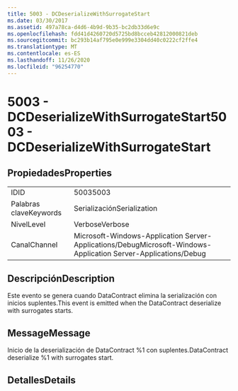 ```yaml
---
title: 5003 - DCDeserializeWithSurrogateStart
ms.date: 03/30/2017
ms.assetid: 497a78ca-d4d6-4b9d-9b35-bc2db33d6e9c
ms.openlocfilehash: fdd41d4260720d5725bd8bcceb42812000821deb
ms.sourcegitcommit: bc293b14af795e0e999e3304dd40c0222cf2ffe4
ms.translationtype: MT
ms.contentlocale: es-ES
ms.lasthandoff: 11/26/2020
ms.locfileid: "96254770"
---
```

# <a name="5003---dcdeserializewithsurrogatestart"></a><span data-ttu-id="08cab-102">5003 - DCDeserializeWithSurrogateStart</span><span class="sxs-lookup"><span data-stu-id="08cab-102">5003 - DCDeserializeWithSurrogateStart</span></span>

## <a name="properties"></a><span data-ttu-id="08cab-103">Propiedades</span><span class="sxs-lookup"><span data-stu-id="08cab-103">Properties</span></span>  
  
|||  
|-|-|  
|<span data-ttu-id="08cab-104">ID</span><span class="sxs-lookup"><span data-stu-id="08cab-104">ID</span></span>|<span data-ttu-id="08cab-105">5003</span><span class="sxs-lookup"><span data-stu-id="08cab-105">5003</span></span>|  
|<span data-ttu-id="08cab-106">Palabras clave</span><span class="sxs-lookup"><span data-stu-id="08cab-106">Keywords</span></span>|<span data-ttu-id="08cab-107">Serialización</span><span class="sxs-lookup"><span data-stu-id="08cab-107">Serialization</span></span>|  
|<span data-ttu-id="08cab-108">Nivel</span><span class="sxs-lookup"><span data-stu-id="08cab-108">Level</span></span>|<span data-ttu-id="08cab-109">Verbose</span><span class="sxs-lookup"><span data-stu-id="08cab-109">Verbose</span></span>|  
|<span data-ttu-id="08cab-110">Canal</span><span class="sxs-lookup"><span data-stu-id="08cab-110">Channel</span></span>|<span data-ttu-id="08cab-111">Microsoft-Windows-Application Server-Applications/Debug</span><span class="sxs-lookup"><span data-stu-id="08cab-111">Microsoft-Windows-Application Server-Applications/Debug</span></span>|  
  
## <a name="description"></a><span data-ttu-id="08cab-112">Descripción</span><span class="sxs-lookup"><span data-stu-id="08cab-112">Description</span></span>  

 <span data-ttu-id="08cab-113">Este evento se genera cuando DataContract elimina la serialización con inicios suplentes.</span><span class="sxs-lookup"><span data-stu-id="08cab-113">This event is emitted when the DataContract deserialize with surrogates starts.</span></span>  
  
## <a name="message"></a><span data-ttu-id="08cab-114">Message</span><span class="sxs-lookup"><span data-stu-id="08cab-114">Message</span></span>  

 <span data-ttu-id="08cab-115">Inicio de la deserialización de DataContract %1 con suplentes.</span><span class="sxs-lookup"><span data-stu-id="08cab-115">DataContract deserialize %1 with surrogates start.</span></span>  
  
## <a name="details"></a><span data-ttu-id="08cab-116">Detalles</span><span class="sxs-lookup"><span data-stu-id="08cab-116">Details</span></span>
